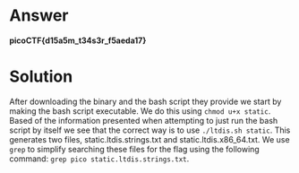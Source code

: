 # Answer

**picoCTF{d15a5m_t34s3r_f5aeda17}**

# Solution

After downloading the binary and the bash script they provide we start by making the bash script executable. We do this using `chmod u+x static`. Based of the information presented when attempting to just run the bash script by itself we see that the correct way is to use `./ltdis.sh static`. This generates two files, static.ltdis.strings.txt and static.ltdis.x86_64.txt. We use `grep` to simplify searching these files for the flag using the following command: `grep pico static.ltdis.strings.txt`.